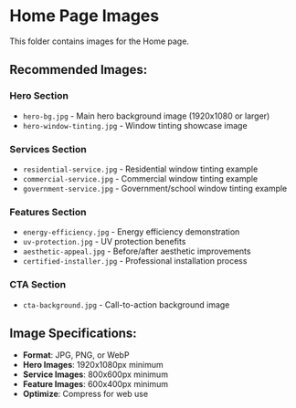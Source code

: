# Home Page Images

This folder contains images for the Home page.

## Recommended Images:

### Hero Section
- `hero-bg.jpg` - Main hero background image (1920x1080 or larger)
- `hero-window-tinting.jpg` - Window tinting showcase image

### Services Section
- `residential-service.jpg` - Residential window tinting example
- `commercial-service.jpg` - Commercial window tinting example
- `government-service.jpg` - Government/school window tinting example

### Features Section
- `energy-efficiency.jpg` - Energy efficiency demonstration
- `uv-protection.jpg` - UV protection benefits
- `aesthetic-appeal.jpg` - Before/after aesthetic improvements
- `certified-installer.jpg` - Professional installation process

### CTA Section
- `cta-background.jpg` - Call-to-action background image

## Image Specifications:
- **Format**: JPG, PNG, or WebP
- **Hero Images**: 1920x1080px minimum
- **Service Images**: 800x600px minimum
- **Feature Images**: 600x400px minimum
- **Optimize**: Compress for web use


